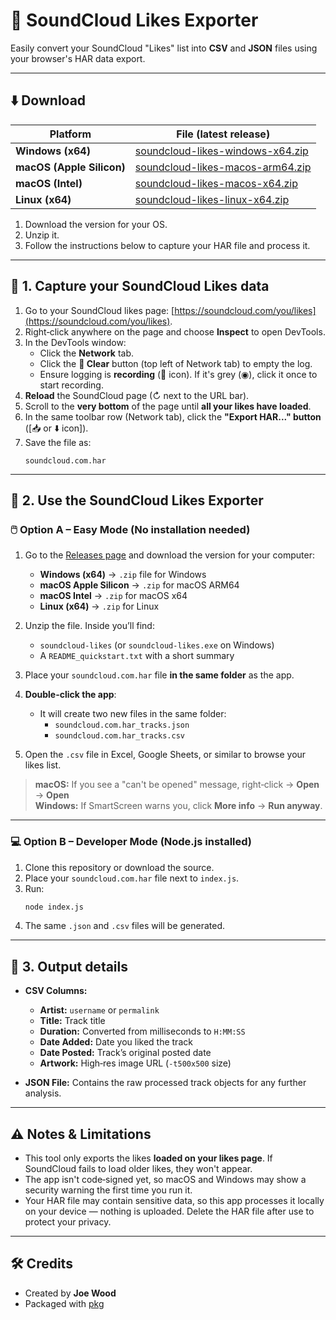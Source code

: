 # 🎵 SoundCloud Likes Exporter

Easily convert your SoundCloud "Likes" list into **CSV** and **JSON** files using your browser's HAR data export.

---

## ⬇️ Download

| Platform                  | File (latest release)                                                               |
|---------------------------|--------------------------------------------------------------------------------------|
| **Windows (x64)**         | [soundcloud-likes-windows-x64.zip](../../releases/latest/download/soundcloud-likes-windows-x64.zip) |
| **macOS (Apple Silicon)** | [soundcloud-likes-macos-arm64.zip](../../releases/latest/download/soundcloud-likes-macos-arm64.zip) |
| **macOS (Intel)**         | [soundcloud-likes-macos-x64.zip](../../releases/latest/download/soundcloud-likes-macos-x64.zip) |
| **Linux (x64)**           | [soundcloud-likes-linux-x64.zip](../../releases/latest/download/soundcloud-likes-linux-x64.zip) |

1. Download the version for your OS.
2. Unzip it.
3. Follow the instructions below to capture your HAR file and process it.

---

## 📌 1. Capture your SoundCloud Likes data

1. Go to your SoundCloud likes page: [https://soundcloud.com/you/likes](https://soundcloud.com/you/likes).
2. Right‑click anywhere on the page and choose **Inspect** to open DevTools.
3. In the DevTools window:
   - Click the **Network** tab.
   - Click the **🚫 Clear** button (top left of Network tab) to empty the log.
   - Ensure logging is **recording** (🔴 icon). If it's grey (◉), click it once to start recording.
4. **Reload** the SoundCloud page (↻ next to the URL bar).
5. Scroll to the **very bottom** of the page until **all your likes have loaded**.
6. In the same toolbar row (Network tab), click the **"Export HAR..." button** ([📥 or ⬇️ icon]).
7. Save the file as:  
   ```
   soundcloud.com.har
   ```

---

## 📌 2. Use the SoundCloud Likes Exporter

### 🖱️ Option A – Easy Mode (No installation needed)

1. Go to the [Releases page](../../releases) and download the version for your computer:
   - **Windows (x64)** → `.zip` file for Windows  
   - **macOS Apple Silicon** → `.zip` for macOS ARM64  
   - **macOS Intel** → `.zip` for macOS x64  
   - **Linux (x64)** → `.zip` for Linux  

2. Unzip the file. Inside you’ll find:
   - `soundcloud-likes` (or `soundcloud-likes.exe` on Windows)
   - A `README_quickstart.txt` with a short summary

3. Place your `soundcloud.com.har` file **in the same folder** as the app.

4. **Double-click the app**:
   - It will create two new files in the same folder:
     - `soundcloud.com.har_tracks.json`
     - `soundcloud.com.har_tracks.csv`

5. Open the `.csv` file in Excel, Google Sheets, or similar to browse your likes list.

> **macOS:** If you see a "can't be opened" message, right‑click → **Open** → **Open**  
> **Windows:** If SmartScreen warns you, click **More info** → **Run anyway**.

---

### 💻 Option B – Developer Mode (Node.js installed)

1. Clone this repository or download the source.
2. Place your `soundcloud.com.har` file next to `index.js`.
3. Run:
   ```bash
   node index.js
   ```
4. The same `.json` and `.csv` files will be generated.

---

## 📌 3. Output details

- **CSV Columns:**
  - **Artist:** `username` or `permalink`
  - **Title:** Track title
  - **Duration:** Converted from milliseconds to `H:MM:SS`
  - **Date Added:** Date you liked the track
  - **Date Posted:** Track’s original posted date
  - **Artwork:** High‑res image URL (`-t500x500` size)

- **JSON File:** Contains the raw processed track objects for any further analysis.

---

## ⚠️ Notes & Limitations

- This tool only exports the likes **loaded on your likes page**. If SoundCloud fails to load older likes, they won't appear.
- The app isn't code‑signed yet, so macOS and Windows may show a security warning the first time you run it.
- Your HAR file may contain sensitive data, so this app processes it locally on your device — nothing is uploaded. Delete the HAR file after use to protect your privacy.

---

## 🛠️ Credits

- Created by **Joe Wood**
- Packaged with [pkg](https://github.com/vercel/pkg)
